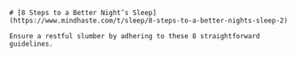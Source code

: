
    # [8 Steps to a Better Night’s Sleep](https://www.mindhaste.com/t/sleep/8-steps-to-a-better-nights-sleep-2)

    Ensure a restful slumber by adhering to these 8 straightforward guidelines.
    